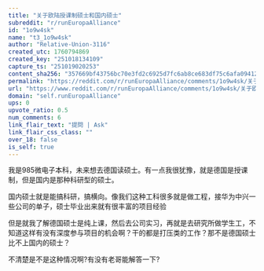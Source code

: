 ```yaml
---
title: "关于欧陆授课制硕士和国内硕士"
subreddit: "r/runEuropaAlliance"
id: "1o9w4sk"
name: "t3_1o9w4sk"
author: "Relative-Union-3116"
created_utc: 1760794869
created_key: "251018134109"
capture_ts: "251019020253"
content_sha256: "357669bf43756bc70e3fd2c6925d7fc6ab8ce683df75c6afa09412e9ced906c4"
permalink: "https://reddit.com/r/runEuropaAlliance/comments/1o9w4sk/关于欧陆授课制硕士和国内硕士/"
url: "https://www.reddit.com/r/runEuropaAlliance/comments/1o9w4sk/关于欧陆授课制硕士和国内硕士/"
domain: "self.runEuropaAlliance"
ups: 0
upvote_ratio: 0.5
num_comments: 6
link_flair_text: "提問 | Ask"
link_flair_css_class: ""
over_18: false
is_self: true
---
```


我是985微电子本科，未来想去德国读硕士。有一点我很犹豫，就是德国是授课制，但是国内是那种科研型的硕士。

国内硕士就是能搞科研，搞横向。像我们这种工科很多就是做工程，接华为中兴一些公司的单子，硕士毕业出来就有很丰富的项目经验

但是就我了解德国硕士是纯上课，然后去公司实习，再就是去研究所做学生工，不知道这样有没有深度参与项目的机会啊？干的都是打压类的工作？那不是德国硕士比不上国内的硕士？

不清楚是不是这种情况啊?有没有老哥能解答一下?

